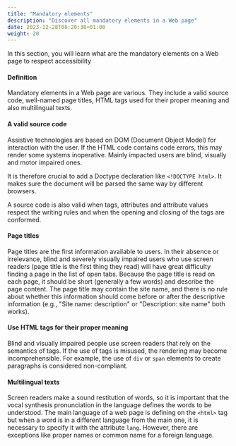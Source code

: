 ```yaml
---
title: "Mandatory elements"
description: "Discover all mandatory elements in a Web page"
date: 2023-12-28T08:20:38+01:00
weight: 20
---
```


In this section, you will learn what are the mandatory elements on a Web page to respect accessibility

#### Definition

Mandatory elements in a Web page are various. They include a valid source code, well-named page titles,
HTML tags used for their proper meaning and also multilingual texts.

#### A valid source code

Assistive technologies are based on DOM (Document Object Model) for interaction with the user. If the HTML
code contains code errors, this may render some systems inoperative. Mainly impacted users are blind,
visually and motor impaired ones.

It is therefore crucial to add a Doctype declaration like ```<!DOCTYPE html>```.
It makes sure the document will be parsed the same way by different browsers.

A source code is also valid when tags, attributes and attribute values respect the writing rules and when
the opening and closing of the tags are conformed.

#### Page titles

Page titles are the first information available to users. In their absence or irrelevance, blind and severely
visually impaired users who use screen readers (page title is the first thing they read) will have great difficulty
finding a page in the list of open tabs.
Because the page title is read on each page, it should be short (generally a few words) and describe the page
content. The page title may contain the site name, and there is no rule about whether this information should come
before or after the descriptive information (e.g., "Site name: description" or "Description: site name" both works).

#### Use HTML tags for their proper meaning

Blind and visually impaired people use screen readers that rely on the semantics of tags.
If the use of tags is misused, the rendering may become incomprehensible.
For example, the use of ```div``` or ```span``` elements to create paragraphs is considered non-compliant.

#### Multilingual texts

Screen readers make a sound restitution of words, so it is important that the vocal synthesis pronunciation
in the language defines the words to be understood.
The main language of a web page is defining on the ```<html>``` tag but when a word is in a different language
from the main one, it is necessary to specify it with the attribute ```lang```.
However, there are exceptions like proper names or common name for a foreign language.
